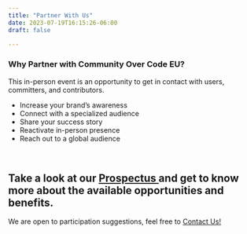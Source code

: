 ```yaml
---
title: "Partner With Us"
date: 2023-07-19T16:15:26-06:00
draft: false

---
```



### Why Partner with Community Over Code EU?

This in-person event is an opportunity to get in contact with users, committers, and contributors.

 * Increase your brand’s awareness 
 * Connect with a specialized audience 
 * Share your success story 
 * Reactivate in-person presence 
 * Reach out to a global audience 

<br>



<div class="text-center">
<h2>Take a look at our <a href="/files/Prospectus-v1.pdf" target="_blank">Prospectus </a>and get to know more about the available opportunities and benefits.</h2>

We are open to participation suggestions, feel free to [Contact Us!](mailto:planners@apachecon.com?subject=[EU])

</div>